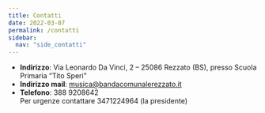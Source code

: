 ```yaml
---
title: Contatti
date: 2022-03-07
permalink: /contatti
sidebar:
  nav: "side_contatti"
---
```

- **Indirizzo**:  Via Leonardo Da Vinci, 2 – 25086 Rezzato (BS), presso Scuola Primaria “Tito Speri”
- **Indirizzo mail**: musica@bandacomunalerezzato.it
- **Telefono**: 388 9208642  
     Per urgenze contattare 3471224964 (la presidente)
